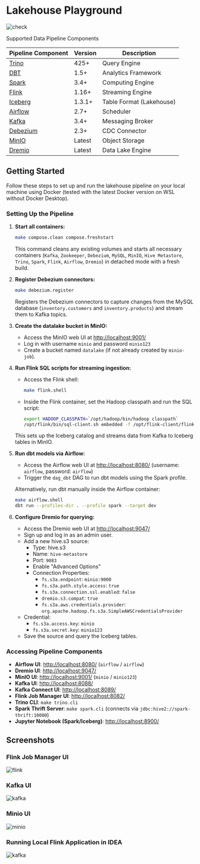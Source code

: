 # Lakehouse Playground

![check](https://github.com/Quinntana/lakehouse/tree/development)

Supported Data Pipeline Components

| Pipeline Component                     | Version | Description              |
|----------------------------------------|---------|--------------------------|
| [Trino](https://trino.io/)             | 425+    | Query Engine             |
| [DBT](https://www.getdbt.com/)         | 1.5+    | Analytics Framework      |
| [Spark](https://spark.apache.org/)     | 3.4+    | Computing Engine         |
| [Flink](https://flink.apache.org/)     | 1.16+   | Streaming Engine         |
| [Iceberg](https://iceberg.apache.org/) | 1.3.1+  | Table Format (Lakehouse) |
| [Airflow](https://airflow.apache.org/) | 2.7+    | Scheduler                |
| [Kafka](https://kafka.apache.org/)     | 3.4+    | Messaging Broker         |
| [Debezium](https://debezium.io/)       | 2.3+    | CDC Connector            |
| [MinIO](https://min.io/)               | Latest  | Object Storage           |
| [Dremio](https://www.dremio.com/)      | Latest  | Data Lake Engine         |

## Getting Started

Follow these steps to set up and run the lakehouse pipeline on your local machine using Docker (tested with the latest Docker version on WSL without Docker Desktop).

### Setting Up the Pipeline

1. **Start all containers:**

   ```bash
   make compose.clean compose.freshstart
   ```

   This command cleans any existing volumes and starts all necessary containers (`Kafka`, `Zookeeper`, `Debezium`, `MySQL`, `MinIO`, `Hive Metastore`, `Trino`, `Spark`, `Flink`, `Airflow`, `Dremio`) in detached mode with a fresh build.

2. **Register Debezium connectors:**

   ```bash
   make debezium.register
   ```

   Registers the Debezium connectors to capture changes from the MySQL database (`inventory.customers` and `inventory.products`) and stream them to Kafka topics.

3. **Create the datalake bucket in MinIO:**

   - Access the MinIO web UI at [http://localhost:9001/](http://localhost:9001/)
   - Log in with username `minio` and password `minio123`
   - Create a bucket named `datalake` (if not already created by `minio-job`).

4. **Run Flink SQL scripts for streaming ingestion:**

   - Access the Flink shell:

     ```bash
     make flink.shell
     ```

   - Inside the Flink container, set the Hadoop classpath and run the SQL script:

     ```bash
     export HADOOP_CLASSPATH=`/opt/hadoop/bin/hadoop classpath`
     /opt/flink/bin/sql-client.sh embedded -f /opt/flink-client/flink-sql-demo.sql
     ```

   This sets up the Iceberg catalog and streams data from Kafka to Iceberg tables in MinIO.

5. **Run dbt models via Airflow:**

   - Access the Airflow web UI at [http://localhost:8080/](http://localhost:8080/) (username: `airflow`, password: `airflow`)
   - Trigger the `dag_dbt` DAG to run dbt models using the Spark profile.

   Alternatively, run dbt manually inside the Airflow container:

   ```bash
   make airflow.shell
   dbt run --profiles-dir . --profile spark --target dev
   ```

6. **Configure Dremio for querying:**

   - Access the Dremio web UI at [http://localhost:9047/](http://localhost:9047/)
   - Sign up and log in as an admin user.
   - Add a new hive.s3 source:
     - Type: hive.s3
     - Name: `hive-metastore`
     - Port: `9083`
     - Enable "Advanced Options"
     - Connection Properties:
       - `fs.s3a.endpoint`: `minio:9000`
       - `fs.s3a.path.style.access`: `true`
       - `fs.s3a.connection.ssl.enabled`: `false`
       - `dremio.s3.compat`: `true`
       - `fs.s3a.aws.credentials.provider`: `org.apache.hadoop.fs.s3a.SimpleAWSCredentialsProvider`
    - Credential:
       - `fs.s3a.access.key`: `minio`
       - `fs.s3a.secret.key`: `minio123`
   - Save the source and query the Iceberg tables.

### Accessing Pipeline Components

- **Airflow UI**: [http://localhost:8080/](http://localhost:8080/) (`airflow` / `airflow`)
- **Dremio UI**: [http://localhost:9047/](http://localhost:9047/)
- **MinIO UI**: [http://localhost:9001/](http://localhost:9001/) (`minio` / `minio123`)
- **Kafka UI**: [http://localhost:8088/](http://localhost:8088/)
- **Kafka Connect UI**: [http://localhost:8089/](http://localhost:8089/)
- **Flink Job Manager UI**: [http://localhost:8082/](http://localhost:8082/)
- **Trino CLI**: `make trino.cli`
- **Spark Thrift Server**: `make spark.cli` (connects via `jdbc:hive2://spark-thrift:10000`)
- **Jupyter Notebook (Spark/Iceberg)**: [http://localhost:8900/](http://localhost:8900/)

## Screenshots

### Flink Job Manager UI
![flink](./docs/images/flink.png)

### Kafka UI
![kafka](./docs/images/kafka.png)

### Minio UI
![minio](./docs/images/minio.png)

### Running Local Flink Application in IDEA
![kafka](./docs/images/application.png)
